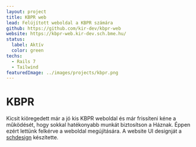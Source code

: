 ```yaml
---
layout: project
title: KBPR web
lead: Felújított weboldal a KBPR számára
github: https://github.com/kir-dev/kbpr-web
website: https://kbpr-web.kir-dev.sch.bme.hu/
status:
  label: Aktív
  color: green
techs:
  - Rails 7
  - Tailwind
featuredImage: ../images/projects/kbpr.png
---
```


<style>
.caption {
  font-style: italic;
  text-align: center;
  margin: -0.5rem 0 2rem 0;
}
</style>

# KBPR

Kicsit kiöregedett már a jó kis KBPR weboldal és már frissíteni kéne a működését, hogy sokkal hatékonyabb munkát biztosítson a Háznak. Éppen ezért lettünk felkérve a weboldal megújítására. A website UI designját a [schdesign](https://schdesign.hu) készítette.
